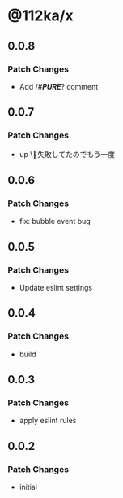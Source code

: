 # @112ka/x

## 0.0.8

### Patch Changes

- Add /_#**PURE**_? comment

## 0.0.7

### Patch Changes

- up \\失敗してたのでもう一度

## 0.0.6

### Patch Changes

- fix: bubble event bug

## 0.0.5

### Patch Changes

- Update eslint settings

## 0.0.4

### Patch Changes

- build

## 0.0.3

### Patch Changes

- apply eslint rules

## 0.0.2

### Patch Changes

- initial
